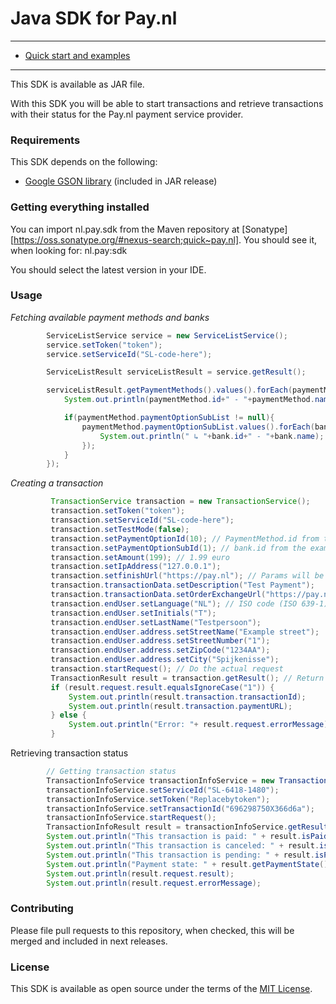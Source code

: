 # Java SDK for Pay.nl

---

- [Quick start and examples](#usage)

---

This SDK is available as JAR file.

With this SDK you will be able to start transactions and retrieve transactions with their status for the Pay.nl payment service provider.

### Requirements

This SDK depends on the following:
* [Google GSON library](https://github.com/google/gson) (included in JAR release)

### Getting everything installed
You can import nl.pay.sdk from the Maven repository at [Sonatype][https://oss.sonatype.org/#nexus-search;quick~pay.nl].
You should see it, when looking for:
 nl.pay:sdk

You should select the latest version in your IDE.


### Usage

_Fetching available payment methods and banks_
```Java
        ServiceListService service = new ServiceListService();
        service.setToken("token");
        service.setServiceId("SL-code-here");

        ServiceListResult serviceListResult = service.getResult();

        serviceListResult.getPaymentMethods().values().forEach(paymentMethod -> {
            System.out.println(paymentMethod.id+" - "+paymentMethod.name);

            if(paymentMethod.paymentOptionSubList != null){
                paymentMethod.paymentOptionSubList.values().forEach(bank ->{
                    System.out.println(" ↳ "+bank.id+" - "+bank.name);
                });
            }
        });

```

_Creating a transaction_
```Java
         TransactionService transaction = new TransactionService();
         transaction.setToken("token");
         transaction.setServiceId("SL-code-here");
         transaction.setTestMode(false);
         transaction.setPaymentOptionId(10); // PaymentMethod.id from the example above
         transaction.setPaymentOptionSubId(1); // bank.id from the example above
         transaction.setAmount(199); // 1.99 euro
         transaction.setIpAddress("127.0.0.1");
         transaction.setfinishUrl("https://pay.nl"); // Params will be added by Pay.nl
         transaction.transactionData.setDescription("Test Payment");
         transaction.transactionData.setOrderExchangeUrl("https://pay.nl"); // Status exchange URL
         transaction.endUser.setLanguage("NL"); // ISO code (ISO 639-1)
         transaction.endUser.setInitials("T");
         transaction.endUser.setLastName("Testpersoon");
         transaction.endUser.address.setStreetName("Example street");
         transaction.endUser.address.setStreetNumber("1");
         transaction.endUser.address.setZipCode("1234AA");
         transaction.endUser.address.setCity("Spijkenisse");
         transaction.startRequest(); // Do the actual request
         TransactionResult result = transaction.getResult(); // Return the result object
         if (result.request.result.equalsIgnoreCase("1")) {
             System.out.println(result.transaction.transactionId);
             System.out.println(result.transaction.paymentURL);
         } else {
             System.out.println("Error: "+ result.request.errorMessage); // Get the error message
         }
```

Retrieving transaction status
```Java
        // Getting transaction status
        TransactionInfoService transactionInfoService = new TransactionInfoService();
        transactionInfoService.setServiceId("SL-6418-1480");
        transactionInfoService.setToken("Replacebytoken");
        transactionInfoService.setTransactionId("696298750X366d6a");
        transactionInfoService.startRequest();
        TransactionInfoResult result = transactionInfoService.getResult();
        System.out.println("This transaction is paid: " + result.isPaid());
        System.out.println("This transaction is canceled: " + result.isCanceled());
        System.out.println("This transaction is pending: " + result.isPending());
        System.out.println("Payment state: " + result.getPaymentState());
        System.out.println(result.request.result);
        System.out.println(result.request.errorMessage);
```

### Contributing

Please file pull requests to this repository, when checked, this will be merged and included in next releases.


### License

This SDK is available as open source under the terms of the [MIT License](http://opensource.org/licenses/MIT).

